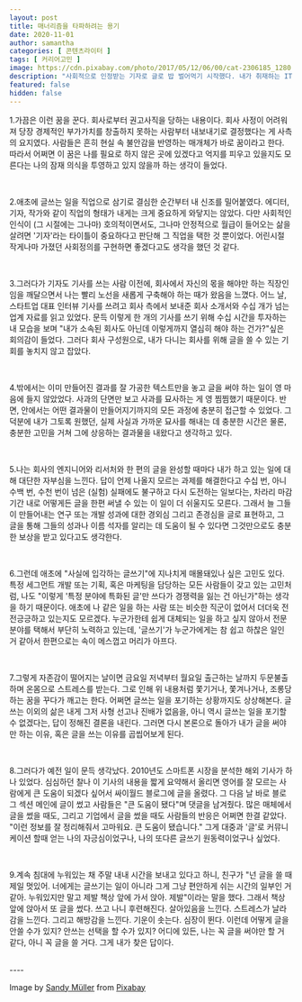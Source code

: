 ```yaml
---
layout: post
title: 매너리즘을 타파하려는 용기
date: 2020-11-01
author: samantha
categories: [ 콘텐츠라이터 ]
tags: [ 커리어고민 ]
image: https://cdn.pixabay.com/photo/2017/05/12/06/00/cat-2306185_1280.jpg
description: "사회적으로 인정받는 기자로 글로 밥 벌어먹기 시작했다. 내가 취재하는 IT 회사 그 안을 보고 싶어서 결국은 안으로 들어갔다. 정해진 길을 향해 걷는 듯한 느낌은 들었지만, 수도 없는 실험 실패에도 굴하지 않는 동료와의 작업엔 분명 매료됐다. 다만 특정 분야에 얽매이는 글쓰기에 대한 회의가 들었다. 하찮게 보는 시선도 느껴졌다. 그렇게 두문불출을 하다가, 누군가 말했다. 넌 글을 쓸 때 행복해 보인다고. 잊고 있었다, 내가 글을 쓰는 이유를."
featured: false
hidden: false
---
```


1.가끔은 이런 꿈을 꾼다. 회사로부터 권고사직을 당하는 내용이다. 회사 사정이 어려워져 당장 경제적인 부가가치를 창출하지 못하는 사람부터 내보내기로 결정했다는 게 사측의 요지였다. 사람들은 흔히 현실 속 불안감을 반영하는 매개체가 바로 꿈이라고 한다. 따라서 어쩌면 이 꿈은 나를 필요로 하지 않은 곳에 있겠다고 억지를 피우고 있을지도 모른다는 나의 잠재 의식을 투영하고 있지 않을까 하는 생각이 들었다.

<br/>

2.애초에 글쓰는 일을 직업으로 삼기로 결심한 순간부터 내 신조를 밀어붙였다. 에디터, 기자, 작가와 같이 직업의 형태가 내게는 크게 중요하게 와닿지는 않았다. 다만 사회적인 인식이 (그 시절에는 그나마) 호의적이면서도, 그나마 안정적으로 월급이 들어오는 삶을 살려면 '기자'라는 타이틀이 중요하다고 판단해 그 직업을 택한 것 뿐이었다. 어린시절 작게나마 가졌던 사회정의를 구현하면 좋겠다고도 생각을 했던 것 같다.

<br/>

3.그러다가 기자도 기사를 쓰는 사람 이전에, 회사에서 자신의 몫을 해야만 하는 직장인임을 깨달으면서 나는 빨리 노선을 새롭게 구축해야 하는 때가 왔음을 느꼈다. 어느 날, 스타트업 대표 인터뷰 기사를 쓰려고 회사 측에서 보내준 회사 소개서와 수십 개가 넘는 업계 자료를 읽고 있었다. 문득 이렇게 한 개의 기사를 쓰기 위해 수십 시간을 투자하는 내 모습을 보며 "내가 소속된 회사도 아닌데 이렇게까지 열심히 해야 하는 건가?"싶은 회의감이 들었다. 그러다 회사 구성원으로, 내가 다니는 회사를 위해 글을 쓸 수 있는 기회를 놓치지 않고 잡았다.

<br/>

4.밖에서는 이미 만들어진 결과를 잘 가공한 텍스트만을 놓고 글을 써야 하는 일이 영 마음에 들지 않았었다. 사과의 단면만 보고 사과를 묘사하는 게 영 찜찜했기 때문이다. 반면, 안에서는 어떤 결과물이 만들어지기까지의 모든 과정에 충분히 접근할 수 있었다. 그 덕분에 내가 그토록 원했던, 실제 사실과 가까운 묘사를 해내는 데 충분한 시간은 물론, 충분한 고민을 거쳐 그에 상응하는 결과물을 내왔다고 생각하고 있다.

<br/>

5.나는 회사의 엔지니어와 리서처와 한 편의 글을 완성할 때마다 내가 하고 있는 일에 대해 대단한 자부심을 느낀다. 답이 언제 나올지 모르는 과제를 해결한다고 수십 번, 아니 수백 번, 수천 번이 넘은 (실험) 실패에도 불구하고 다시 도전하는 일보다는, 차라리 마감 기간 내로 어떻게든 글을 한편 써낼 수 있는 이 일이 더 쉬울지도 모른다. 그래서 늘 그들이 만들어내는 연구 또는 개발 성과에 대한 경외심 그리고 존경심을 글로 표현하고, 그 글을 통해 그들의 성과나 이름 석자를 알리는 데 도움이 될 수 있다면 그것만으로도 충분한 보상을 받고 있다고도 생각한다.

<br/>

6.그런데 애초에 "사실에 입각하는 글쓰기"에 지나치게 매몰돼있나 싶은 고민도 있다. 특정 세그먼트 개발 또는 기획, 혹은 마케팅을 담당하는 모든 사람들이 갖고 있는 고민처럼, 나도 "이렇게 '특정 분야에 특화된 글'만 쓰다가 경쟁력을 잃는 건 아닌가"하는 생각을 하기 때문이다. 애초에 나 같은 일을 하는 사람 또는 비슷한 직군이 없어서 더더욱 전전긍긍하고 있는지도 모르겠다. 누군가한테 쉽게 대체되는 일을 하고 싶지 않아서 전문 분야를 택해서 부단히 노력하고 있는데, '글쓰기'가 누군가에게는 참 쉽고 하찮은 일인 거 같아서 한편으로는 속이 메스껍고 머리가 아프다.

<br/>

7.그렇게 자존감이 떨어지는 날이면 금요일 저녁부터 월요일 출근하는 날까지 두문불출하며 온몸으로 스트레스를 받는다. 그로 인해 위 내용처럼 쫓기거나, 쫓겨나거나, 조롱당하는 꿈을 꾸다가 깨고는 한다. 어쩌면 글쓰는 일을 포기하는 상황까지도 상상해본다. 글쓰는 이외의 삶은 내게 그저 사형 선고나 진배가 없음을, 아니 역시 글쓰는 일을 포기할 수 없겠다는, 답이 정해진 결론을 내린다. 그러면 다시 본론으로 돌아가 내가 글을 써야만 하는 이유, 혹은 글을 쓰는 이유를 곱씹어보게 된다.

<br/>

8.그러다가 예전 일이 문득 생각났다. 2010년도 스마트폰 시장을 분석한 해외 기사가 하나 있었다. 심심하던 찰나 이 기사의 내용을 짧게 요약해서 올리면 영어를 잘 모르는 사람에게 큰 도움이 되겠다 싶어서 싸이월드 블로그에 글을 올렸다. 그 다음 날 바로 블로그 섹션 메인에 글이 썼고 사람들은 "큰 도움이 됐다"며 댓글을 남겨줬다. 많은 매체에서 글을 썼을 때도, 그리고 기업에서 글을 썼을 때도 사람들의 반응은 어쩌면 한결 같았다. "이런 정보를 잘 정리해줘서 고마워요. 큰 도움이 됐습니다." 그게 대중과 '글'로 커뮤니케이션 할때 얻는 나의 자긍심이었구나, 나의 또다른 글쓰기 원동력이었구나 싶었다.

<br/>

9.계속 침대에 누워있는 채 주말 내내 시간을 보내고 있다고 하니, 친구가 "넌 글을 쓸 때 제일 멋있어. 너에게는 글쓰기는 일이 아니라 그게 그냥 편안하게 쉬는 시간의 일부인 거 같아. 누워있지만 말고 제발 책상 앞에 가서 앉아. 제발"이라는 말을 했다. 그래서 책상 앞에 앉아서 또 글을 썼다. 쓰고 나니 후련해진다. 살아있음을 느낀다. 스트레스가 날라감을 느낀다. 그리고 해방감을 느낀다. 기운이 솟는다. 심장이 뛴다. 이런데 어떻게 글을 안쓸 수가 있지? 안쓰는 선택을 할 수가 있지? 어디에 있든, 나는 꼭 글을 써야만 할 거 같다, 아니 꼭 글을 쓸 거다. 그게 내가 찾은 답이다.

<br/>
----

Image by [Sandy Müller](https://pixabay.com/users/selene2303-5331513/?utm_source=link-attribution&utm_medium=referral&utm_campaign=image&utm_content=2306185) from [Pixabay](https://pixabay.com/?utm_source=link-attribution&utm_medium=referral&utm_campaign=image&utm_content=2306185)
